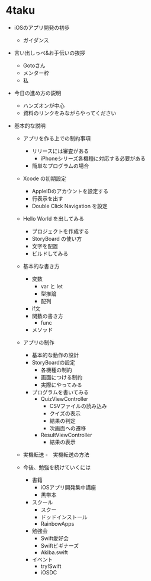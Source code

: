 # 4taku

- iOSのアプリ開発の初歩
	- ガイダンス

- 言い出しっぺ&お手伝いの挨拶
	- Gotoさん
	- メンター枠
	- 私

- 今日の進め方の説明
	- ハンズオンが中心
	- 資料のリンクをみながらやってください

- 基本的な説明
	- アプリを作る上での制約事項
		- リリースには審査がある
			- iPhoneシリーズ各機種に対応する必要がある
		- 簡単なプログラムの場合

	- Xcode の初期設定
		- AppleIDのアカウントを設定する
		- 行表示を出す
		- Double Click Navigation を設定

	- Hello World を出してみる
		- プロジェクトを作成する
		- StoryBoard の使い方
		- 文字を配置
		- ビルドしてみる

	- 基本的な書き方
		- 変数
			- var と let
			- 型推論
			- 配列
		- if文
		- 関数の書き方
			- func
		- メソッド

	- アプリの制作
		- 基本的な動作の設計
		- StoryBoardの設定
			- 各機種の制約
			- 画面につける制約
			- 実際にやってみる
		- プログラムを書いてみる
			- QuizViewController
				- CSVファイルの読み込み
				- クイズの表示
				- 結果の判定
				- 次画面への遷移
			- ResultViewController
				- 結果の表示

	- 実機転送
		-　実機転送の方法

	- 今後、勉強を続けていくには
		- 書籍
			- iOSアプリ開発集中講座
			- 黒帯本
		- スクール
			- スクー
			- ドッドインストール
			- RainbowApps
		- 勉強会
			- Swift愛好会
			- Swiftビギナーズ
			- Akiba.swift
		- イベント
			- try!Swift
			- iOSDC
